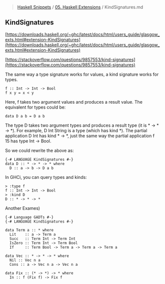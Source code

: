 > [Haskell Snippets](../README.md) / [05. Haskell Extensions](README.md) / KindSignatures.md
## KindSignatures
[https://downloads.haskell.org/~ghc/latest/docs/html/users_guide/glasgow_exts.html#extension-KindSignatures](https://downloads.haskell.org/~ghc/latest/docs/html/users_guide/glasgow_exts.html#extension-KindSignatures)

[https://stackoverflow.com/questions/9857553/kind-signatures](https://stackoverflow.com/questions/9857553/kind-signatures)

The same way a type signature works for values, a kind signature works for types.
```
f :: Int -> Int -> Bool
f x y = x < y
```
Here, f takes two argument values and produces a result value. The equivalent for types could be:
```
data D a b = D a b
```
The type D takes two argument types and produces a result type (it is * -> * -> *). For example, D Int String is a type (which has kind *). The partial application D Int has kind * -> *, just the same way the partial application f 15 has type Int -> Bool.

So we could rewrite the above as:
```
{-# LANGUAGE KindSignatures #-}
data D :: * -> * -> * where
  D :: a -> b -> D a b
```
In GHCi, you can query types and kinds:
```
> :type f
f :: Int -> Int -> Bool
> :kind D
D :: * -> * -> *
```

Another Exames)
```
{-# Language GADTs #-}
{-# LANGUAGE KindSignatures #-}

data Term a :: * where
  Lit    :: a -> Term a
  Succ   :: Term Int -> Term Int
  IsZero :: Term Int -> Term Bool
  If     :: Term Bool -> Term a -> Term a -> Term a

data Vec :: * -> * -> * where
  Nil :: Vec n a
  Cons :: a -> Vec n a -> Vec n a

data Fix :: (* -> *) -> * where
  In :: f (Fix f) -> Fix f
```
